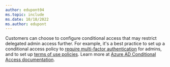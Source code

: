 ```yaml
---
author: edupont04
ms.topic: include
ms.date: 10/18/2022
ms.author: edupont
---
```

Customers can choose to configure conditional access that may restrict delegated admin access further. For example, it's a best practice to set up a conditional access policy to [require multi-factor authentication](/azure/active-directory/conditional-access/howto-conditional-access-policy-admin-mfa) for admins, and to set up [terms of use policies](/azure/active-directory/conditional-access/terms-of-use). Learn more at [Azure AD Conditional Access documentation](/azure/active-directory/conditional-access/).
  
